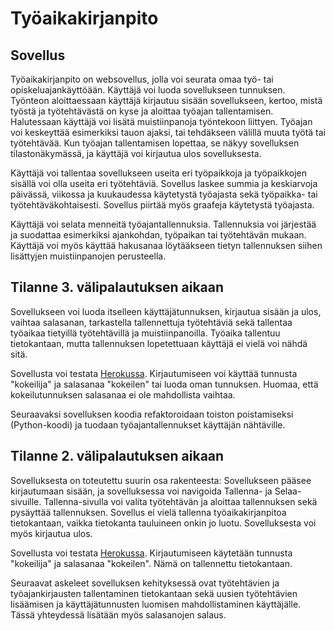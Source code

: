 # Työaikakirjanpito

## Sovellus

Työaikakirjanpito on websovellus, jolla voi seurata omaa työ- tai opiskeluajankäyttöään. Käyttäjä voi luoda sovellukseen tunnuksen. Työnteon aloittaessaan käyttäjä kirjautuu sisään sovellukseen, kertoo, mistä työstä ja työtehtävästä on kyse ja aloittaa työajan tallentamisen. Halutessaan käyttäjä voi lisätä muistiinpanoja työntekoon liittyen. Työajan voi keskeyttää esimerkiksi tauon ajaksi, tai tehdäkseen välillä muuta työtä tai työtehtävää. Kun työajan tallentamisen lopettaa, se näkyy sovelluksen tilastonäkymässä, ja käyttäjä voi kirjautua ulos sovelluksesta.

Käyttäjä voi tallentaa sovellukseen useita eri työpaikkoja ja työpaikkojen sisällä voi olla useita eri työtehtäviä. Sovellus laskee summia ja keskiarvoja päivässä, viikossa ja kuukaudessa käytetystä työajasta sekä työpaikka- tai työtehtäväkohtaisesti. Sovellus piirtää myös graafeja käytetystä työajasta.

Käyttäjä voi selata menneitä työajantallennuksia. Tallennuksia voi järjestää ja suodattaa esimerkiksi ajankohdan, työpaikan tai työtehtävän mukaan. Käyttäjä voi myös käyttää hakusanaa löytääkseen tietyn tallennuksen siihen lisättyjen muistiinpanojen perusteella.

## Tilanne 3. välipalautuksen aikaan

Sovellukseen voi luoda itselleen käyttäjätunnuksen, kirjautua sisään ja ulos, vaihtaa salasanan, tarkastella tallennettuja työtehtäviä sekä tallentaa työaikaa tietyillä työtehtävillä ja muistiinpanoilla. Työaika tallentuu tietokantaan, mutta tallennuksen lopetettuaan käyttäjä ei vielä voi nähdä sitä.

Sovellusta voi testata [Herokussa](https://tsoha-tyoaikakirjanpito.herokuapp.com). Kirjautumiseen voi käyttää tunnusta "kokeilija" ja salasanaa "kokeilen" tai luoda oman tunnuksen. Huomaa, että kokeilutunnuksen salasanaa ei ole mahdollista vaihtaa.

Seuraavaksi sovelluksen koodia refaktoroidaan toiston poistamiseksi (Python-koodi) ja tuodaan työajantallennukset käyttäjän nähtäville.

## Tilanne 2. välipalautuksen aikaan

Sovelluksesta on toteutettu suurin osa rakenteesta: Sovellukseen pääsee kirjautumaan sisään, ja sovelluksessa voi navigoida Tallenna- ja Selaa-sivuille. Tallenna-sivulla voi valita työtehtävän ja aloittaa tallennuksen sekä pysäyttää tallennuksen. Sovellus ei vielä tallenna työaikakirjanpitoa tietokantaan, vaikka tietokanta tauluineen onkin jo luotu. Sovelluksesta voi myös kirjautua ulos.

Sovellusta voi testata [Herokussa](https://tsoha-tyoaikakirjanpito.herokuapp.com). Kirjautumiseen käytetään tunnusta "kokeilija" ja salasanaa "kokeilen". Nämä on tallennettu tietokantaan.

Seuraavat askeleet sovelluksen kehityksessä ovat työtehtävien ja työajankirjausten tallentaminen tietokantaan sekä uusien työtehtävien lisäämisen ja käyttäjätunnusten luomisen mahdollistaminen käyttäjälle. Tässä yhteydessä lisätään myös salasanojen salaus.

